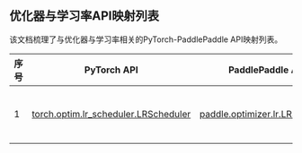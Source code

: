 ## 优化器与学习率API映射列表

该文档梳理了与优化器与学习率相关的PyTorch-PaddlePaddle API映射列表。

| 序号 | PyTorch API                                                  | PaddlePaddle API                                             | 备注                                                    |
| ---- | ------------------------------------------------------------ | ------------------------------------------------------------ | ------------------------------------------------------- |
| 1    | [torch.optim.lr_scheduler.LRScheduler](https://pytorch.org/docs/master/_modules/torch/optim/lr_scheduler.html#LRScheduler) | [paddle.optimizer.lr.LRScheduler](https://www.paddlepaddle.org.cn/documentation/docs/zh/api/paddle/optimizer/lr/LRScheduler_cn.html) | [差异对比](https://github.com/PaddlePaddle/X2Paddle/tree/develop/docs/pytorch_project_convertor/API_docs/optimizer/torch.optim.lr_scheduler.LRScheduler.md)
